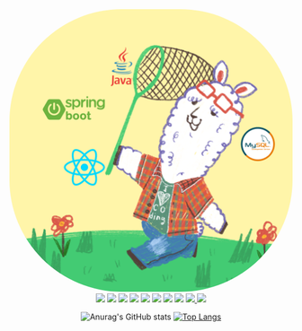 <center>
  <img src="avatar.png" style="border-radius:200px">
  <div>
  <img src="https://img.shields.io/badge/JAVA-007396?style=for-the-badge&logo=java&logoColor=white">
  <img src="https://img.shields.io/badge/JAVAscript-F7DF1E?style=for-the-badge&logo=javascript&logoColor=white">
  <img src="https://img.shields.io/badge/MySQL-4479A1?style=for-the-badge&logo=MySQL&logoColor=white">
  <img src="https://img.shields.io/badge/Oracle-F80000?style=for-the-badge&logo=Oracle&logoColor=white">
  <img src="https://img.shields.io/badge/Eclipse-2C2255?style=for-the-badge&logo=Eclipse%20IDE&logoColor=white">
  <img src="https://img.shields.io/badge/github-181717?style=for-the-badge&logo=github&logoColor=white">
  <img src="https://img.shields.io/badge/react-61dafb?style=for-the-badge&logo=react&logoColor=white&link=mailto:qhtjd0473@gmail.com">
  <img src="https://img.shields.io/badge/spring boot-6DB33F?style=for-the-badge&logo=spring boot&logoColor=white&link=mailto:qhtjd0473@gmail.com">
  <a href="mailto:qhtjd0473@gmail.com">
    <img src="https://img.shields.io/badge/gmail-EA4335?style=for-the-badge&logo=gmail&logoColor=white&link=mailto:qhtjd0473@gmail.com">
  </a>
  <a href="https://instagram.com/b9__s7">
    <img src="https://img.shields.io/badge/instagram-E4405F?style=for-the-badge&logo=instagram&logoColor=white&link=mailto:qhtjd0473@gmail.com">
  </a>
  </div>



  ![Anurag's GitHub stats](https://github-readme-stats.vercel.app/api?username=qhtjd0473&show_icons=true&theme=radical)
  [![Top Langs](https://github-readme-stats.vercel.app/api/top-langs/?username=qhtjd0473&hide_progress=true)](https://github.com/anuraghazra/github-readme-stats)
</center>